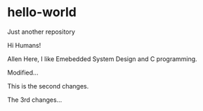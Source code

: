 # hello-world
Just another repository

Hi Humans!

Allen Here, I like Emebedded System Design and C programming.


Modified...

This is the second changes.

The 3rd changes...
